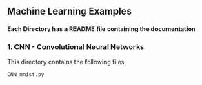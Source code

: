 ## Machine Learning Examples

#### Each Directory has a README file containing the documentation

### 1. CNN - Convolutional Neural Networks
This directory contains the following files:

    CNN_mnist.py

